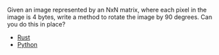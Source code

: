 Given an image represented by an NxN matrix, where each pixel in the image is 4 
bytes, write a method to rotate the image by 90 degrees. Can you do this in place?

- [Rust](./main.rs)
- [Python](./main.py)
